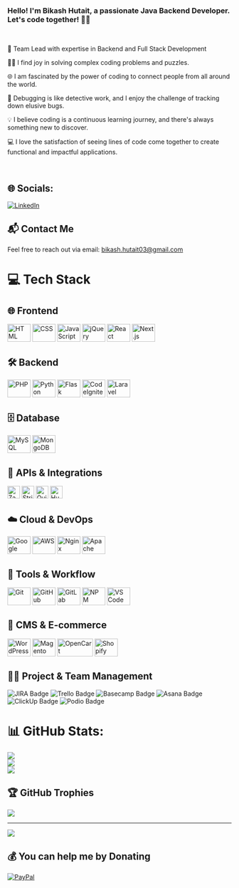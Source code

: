  <h3>Hello! I'm Bikash Hutait, a passionate Java Backend Developer. Let's code together! 👨‍💻 </h3>  
<br/> 
 

🌱 Team Lead with expertise in Backend and Full Stack Development
<br/>  

👩‍💻 I find joy in solving complex coding problems and puzzles.
<br/>  

🌐 I am fascinated by the power of coding to connect people from all around the world.
<br/>  

🐛 Debugging is like detective work, and I enjoy the challenge of tracking down elusive bugs.
<br/>  

💡 I believe coding is a continuous learning journey, and there's always something new to discover.
<br/>  

💻 I love the satisfaction of seeing lines of code come together to create functional and impactful applications. 
  

<br/> 

## 🌐 Socials:
[![LinkedIn](https://img.shields.io/badge/LinkedIn-%230077B5.svg?logo=linkedin&logoColor=white)](https://linkedin.com/in/bikash-hutait) 

## 📬 Contact Me

Feel free to reach out via email: [bikash.hutait03@gmail.com](mailto:bikash.hutait03@gmail.com)
# 💻 Tech Stack

## 🌐 Frontend
<div align="left">
  <img src="https://cdn.jsdelivr.net/gh/devicons/devicon/icons/html5/html5-original.svg" height="40" width="52" alt="HTML" />
  <img src="https://cdn.jsdelivr.net/gh/devicons/devicon/icons/css3/css3-original.svg" height="40" width="52" alt="CSS" />
  <img src="https://cdn.jsdelivr.net/gh/devicons/devicon/icons/javascript/javascript-original.svg" height="40" width="52" alt="JavaScript" />
  <img src="https://cdn.jsdelivr.net/gh/devicons/devicon/icons/jquery/jquery-original.svg" height="40" width="52" alt="jQuery" />
  <img src="https://cdn.jsdelivr.net/gh/devicons/devicon/icons/react/react-original.svg" height="40" width="52" alt="React" />
  <img src="https://cdn.jsdelivr.net/gh/devicons/devicon/icons/nextjs/nextjs-original.svg" height="40" width="52" alt="Next.js" />
</div>

## 🛠️ Backend
<div align="left">
  <img src="https://cdn.jsdelivr.net/gh/devicons/devicon/icons/php/php-original.svg" height="40" width="52" alt="PHP" />
  <img src="https://cdn.jsdelivr.net/gh/devicons/devicon/icons/python/python-original.svg" height="40" width="52" alt="Python" />
  <img src="https://cdn.jsdelivr.net/gh/devicons/devicon/icons/flask/flask-original.svg" height="40" width="52" alt="Flask" />
  <img src="https://cdn.jsdelivr.net/gh/devicons/devicon/icons/codeigniter/codeigniter-plain.svg" height="40" width="52" alt="CodeIgniter" />
  <img src="https://upload.wikimedia.org/wikipedia/commons/thumb/3/3d/LaravelLogo.png/250px-LaravelLogo.png" height="40" width="52" alt="Laravel" />
</div>

## 🗄️ Database
<div align="left">
  <img src="https://cdn.jsdelivr.net/gh/devicons/devicon/icons/mysql/mysql-original.svg" height="40" width="52" alt="MySQL" />
  <img src="https://cdn.jsdelivr.net/gh/devicons/devicon/icons/mongodb/mongodb-original.svg" height="40" width="52" alt="MongoDB" />
</div>

## 🔌 APIs & Integrations
<div align="left">
  <img src="https://img.shields.io/badge/Zapier-F03D00?style=for-the-badge&logo=zapier&logoColor=white" height="28" alt="Zapier Badge" />
  <img src="https://img.shields.io/badge/Stripe-635BFF?style=for-the-badge&logo=stripe&logoColor=white" height="28" alt="Stripe Badge" />
  <img src="https://img.shields.io/badge/QuickBooks-21B345?style=for-the-badge&logo=intuit&logoColor=white" height="28" alt="QuickBooks Badge" />
  <img src="https://img.shields.io/badge/HubSpot-FF7A59?style=for-the-badge&logo=hubspot&logoColor=white" height="28" alt="HubSpot Badge" />
</div>

## ☁️ Cloud & DevOps
<div align="left">
  <img src="https://cdn.jsdelivr.net/gh/devicons/devicon/icons/googlecloud/googlecloud-original.svg" height="40" width="52" alt="Google Cloud" />
  <img src="https://upload.wikimedia.org/wikipedia/commons/thumb/9/93/Amazon_Web_Services_Logo.svg/330px-Amazon_Web_Services_Logo.svg.png" height="40" width="52" alt="AWS" />
  <img src="https://cdn.jsdelivr.net/gh/devicons/devicon/icons/nginx/nginx-original.svg" height="40" width="52" alt="Nginx" />
  <img src="https://cdn.jsdelivr.net/gh/devicons/devicon/icons/apache/apache-original.svg" height="40" width="52" alt="Apache" />
</div>

## 🧰 Tools & Workflow
<div align="left">
  <img src="https://cdn.jsdelivr.net/gh/devicons/devicon/icons/git/git-original.svg" height="40" width="52" alt="Git" />
  <img src="https://cdn.jsdelivr.net/gh/devicons/devicon/icons/github/github-original.svg" height="40" width="52" alt="GitHub" />
  <img src="https://cdn.jsdelivr.net/gh/devicons/devicon/icons/gitlab/gitlab-original.svg" height="40" width="52" alt="GitLab" />
  <img src="https://cdn.jsdelivr.net/gh/devicons/devicon/icons/npm/npm-original-wordmark.svg" height="40" width="52" alt="NPM" />
  <img src="https://cdn.jsdelivr.net/gh/devicons/devicon/icons/vscode/vscode-original.svg" height="40" width="52" alt="VS Code" />
  
</div>

## 🛒 CMS & E-commerce
<div align="left">
  <img src="https://cdn.jsdelivr.net/gh/devicons/devicon/icons/wordpress/wordpress-original.svg" height="40" width="52" alt="WordPress" />
  <img src="https://cdn.jsdelivr.net/gh/devicons/devicon/icons/magento/magento-original.svg" height="40" width="52" alt="Magento" />
  <img src="https://upload.wikimedia.org/wikipedia/commons/thumb/6/63/OpenCart_logo.svg/330px-OpenCart_logo.svg.png" height="40" width="80" alt="OpenCart" />
  <img src="https://cdn.worldvectorlogo.com/logos/shopify.svg" height="40" width="52" alt="Shopify" />
</div>

## 🧑‍💼 Project & Team Management
<div align="left">
  <img src="https://img.shields.io/badge/JIRA-0052CC?style=for-the-badge&logo=jira&logoColor=white" alt="JIRA Badge" />
  <img src="https://img.shields.io/badge/Trello-0052CC?style=for-the-badge&logo=trello&logoColor=white" alt="Trello Badge" />
  <img src="https://img.shields.io/badge/Basecamp-56B68B?style=for-the-badge&logo=basecamp&logoColor=white" alt="Basecamp Badge" />
  <img src="https://img.shields.io/badge/Asana-F06A6A?style=for-the-badge&logo=asana&logoColor=white" alt="Asana Badge" />
  <img src="https://img.shields.io/badge/ClickUp-7B68EE?style=for-the-badge&logo=clickup&logoColor=white" alt="ClickUp Badge" />
  <img src="https://img.shields.io/badge/Podio-0082C9?style=for-the-badge&logo=podio&logoColor=white" alt="Podio Badge" />
</div>


# 📊 GitHub Stats:
![](https://github-readme-stats.vercel.app/api?username=bikash-hutait&theme=dark&hide_border=false&include_all_commits=false&count_private=false)<br/>
![](https://github-readme-streak-stats.herokuapp.com/?user=bikash-hutait&theme=dark&hide_border=false)<br/>
![](https://github-readme-stats.vercel.app/api/top-langs/?username=bikash-hutait&theme=dark&hide_border=false&include_all_commits=false&count_private=false&layout=compact)

## 🏆 GitHub Trophies
![](https://github-profile-trophy.vercel.app/?username=bikash-hutait&theme=flat&no-frame=false&no-bg=false&margin-w=4)

---
[![](https://visitcount.itsvg.in/api?id=bikash-hutait&icon=0&color=0)](https://visitcount.itsvg.in)

  ## 💰 You can help me by Donating
  [![PayPal](https://img.shields.io/badge/PayPal-00457C?style=for-the-badge&logo=paypal&logoColor=white)](https://paypal.me/aviancetechnologies) 
